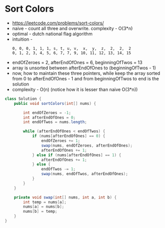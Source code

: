 # Sort Colors

- https://leetcode.com/problems/sort-colors/
- naive - count all three and overwrite. complexity - O(3*n)
- optimal - dutch national flag algorithm
- intuition - 
  ```
  0, 0, 0, 1, 1, 1, s, t, u, v,  x,  y,  z,  2,  2,  2
  0, 1, 2, 3, 4, 5, 6, 7, 7, 9, 10, 11, 12, 13, 14, 15
  ```
- endOfZeroes = 2, afterEndOfOnes = 6, beginningOfTwos = 13
- array is unsorted between afterEndOfOnes to (beginningOfTwos - 1)
- now, how to maintain these three pointers, while keep the array sorted from 0 to afterEndOfOnes - 1 and from beginningOfTwos to end is the solution
- complexity - O(n) (notice how it is lesser than naive O(3*n))

```java
class Solution {
    public void sortColors(int[] nums) {

        int endOfZeroes = -1;
        int afterEndOfOnes = 0;
        int endOfTwos = nums.length;

        while (afterEndOfOnes < endOfTwos) {
            if (nums[afterEndOfOnes] == 0) {
                endOfZeroes += 1;
                swap(nums, endOfZeroes, afterEndOfOnes);
                afterEndOfOnes += 1;
            } else if (nums[afterEndOfOnes] == 1) {
                afterEndOfOnes += 1;
            } else {
                endOfTwos -= 1;
                swap(nums, endOfTwos, afterEndOfOnes);
            }
        }
    }

    private void swap(int[] nums, int a, int b) {
        int temp = nums[a];
        nums[a] = nums[b];
        nums[b] = temp;
    }
}

```
